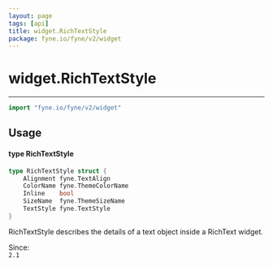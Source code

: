 ```yaml
---
layout: page
tags: [api]
title: widget.RichTextStyle
package: fyne.io/fyne/v2/widget
---
```


# widget.RichTextStyle
---
```go
import "fyne.io/fyne/v2/widget"
```

## Usage

#### type RichTextStyle

```go
type RichTextStyle struct {
	Alignment fyne.TextAlign
	ColorName fyne.ThemeColorName
	Inline    bool
	SizeName  fyne.ThemeSizeName
	TextStyle fyne.TextStyle
}
```

RichTextStyle describes the details of a text object inside a RichText widget.


<div class="since">Since: <code>
2.1</code></div>
